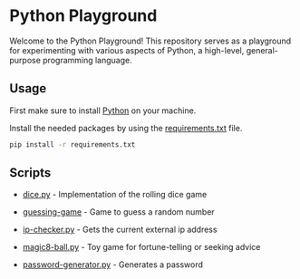 # Python Playground

Welcome to the Python Playground! This repository serves as a playground for experimenting with various aspects of Python, a high-level, general-purpose programming language.

## Usage

First make sure to install [Python](https://python.org) on your machine. 

Install the needed packages by using the [requirements.txt](./src/requirements.txt) file.

```bash
pip install -r requirements.txt
```

## Scripts

- [dice.py](./src/dice.py) - Implementation of the rolling dice game

- [guessing-game](./src/guessing-game.py) - Game to guess a random number

- [ip-checker.py](./src/ip-checker.py) - Gets the current external ip address

- [magic8-ball.py](./src/magic8-ball.py) - Toy game for fortune-telling or seeking advice

- [password-generator.py](./src/password-generator.py) - Generates a password
